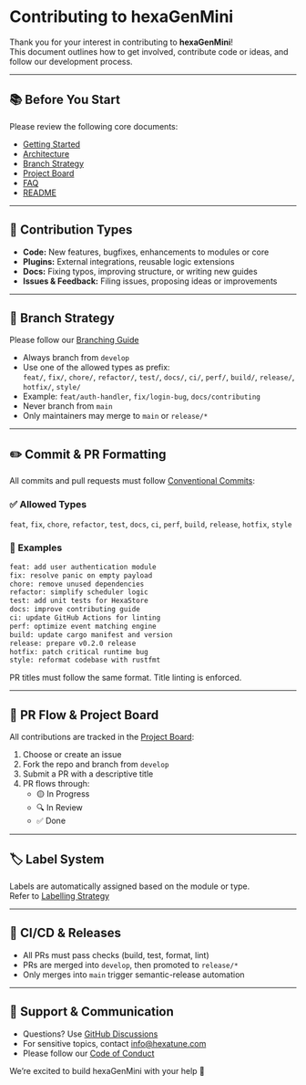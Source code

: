 <!--
SPDX-FileCopyrightText: 2025 hexaTune LLC
SPDX-License-Identifier: MIT
-->

# Contributing to hexaGenMini

Thank you for your interest in contributing to **hexaGenMini**!  
This document outlines how to get involved, contribute code or ideas, and follow our development process.

---

## 📚 Before You Start

Please review the following core documents:

- [Getting Started](https://github.com/hTuneSys/hexaGenMini/blob/main/docs/GETTING_STARTED.md)
- [Architecture](https://github.com/hTuneSys/hexaGenMini/blob/main/docs/ARCHITECTURE.md)
- [Branch Strategy](https://github.com/hTuneSys/hexaGenMini/blob/main/docs/BRANCH_STRATEGY.md)
- [Project Board](https://github.com/hTuneSys/hexaGenMini/blob/main/docs/PROJECT_BOARD.md)
- [FAQ](https://github.com/hTuneSys/hexaGenMini/blob/main/docs/FAQ.md)
- [README](https://github.com/hTuneSys/hexaGenMini#readme)

---

## 🧩 Contribution Types

- **Code:** New features, bugfixes, enhancements to modules or core
- **Plugins:** External integrations, reusable logic extensions
- **Docs:** Fixing typos, improving structure, or writing new guides
- **Issues & Feedback:** Filing issues, proposing ideas or improvements

---

## 🔀 Branch Strategy

Please follow our [Branching Guide](https://github.com/hTuneSys/hexaGenMini/blob/main/docs/BRANCH_STRATEGY.md)

- Always branch from `develop`
- Use one of the allowed types as prefix:  
  `feat/`, `fix/`, `chore/`, `refactor/`, `test/`, `docs/`, `ci/`, `perf/`, `build/`, `release/`, `hotfix/`, `style/`
- Example: `feat/auth-handler`, `fix/login-bug`, `docs/contributing`
- Never branch from `main`
- Only maintainers may merge to `main` or `release/*`

---

## ✏️ Commit & PR Formatting

All commits and pull requests must follow [Conventional Commits](https://www.conventionalcommits.org/):

### ✅ Allowed Types

`feat`, `fix`, `chore`, `refactor`, `test`, `docs`, `ci`, `perf`, `build`, `release`, `hotfix`, `style`

### 📝 Examples

```bash
feat: add user authentication module
fix: resolve panic on empty payload
chore: remove unused dependencies
refactor: simplify scheduler logic
test: add unit tests for HexaStore
docs: improve contributing guide
ci: update GitHub Actions for linting
perf: optimize event matching engine
build: update cargo manifest and version
release: prepare v0.2.0 release
hotfix: patch critical runtime bug
style: reformat codebase with rustfmt
```

PR titles must follow the same format. Title linting is enforced.

---

## 🧪 PR Flow & Project Board

All contributions are tracked in the [Project Board](https://github.com/hTuneSys/hexaGenMini/blob/main/docs/PROJECT_BOARD.md):

1. Choose or create an issue
2. Fork the repo and branch from `develop`
3. Submit a PR with a descriptive title
4. PR flows through:
   - 🟡 In Progress
   - 🔍 In Review
   - ✅ Done

---

## 🏷 Label System

Labels are automatically assigned based on the module or type.  
Refer to [Labelling Strategy](https://github.com/hTuneSys/hexaGenMini/blob/main/docs/LABELLING_STRATEGY.md)

---

## 🔁 CI/CD & Releases

- All PRs must pass checks (build, test, format, lint)
- PRs are merged into `develop`, then promoted to `release/*`
- Only merges into `main` trigger semantic-release automation

---

## 🙋 Support & Communication

- Questions? Use [GitHub Discussions](https://github.com/hTuneSys/hexaGenMini/discussions)
- For sensitive topics, contact [info@hexatune.com](mailto:info@hexatune.com)
- Please follow our [Code of Conduct](https://github.com/hTuneSys/hexaGenMini/blob/main/.github/CODE_OF_CONDUCT.md)

We’re excited to build hexaGenMini with your help 🚀
